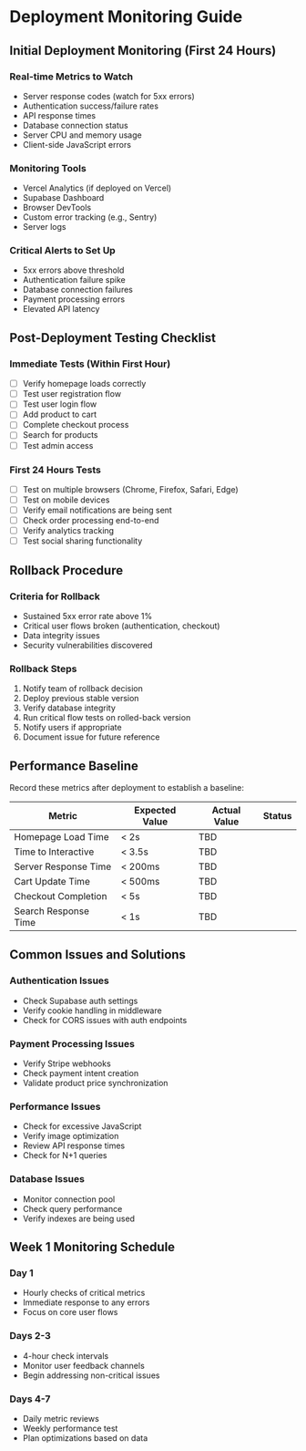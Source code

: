 # Deployment Monitoring Guide

## Initial Deployment Monitoring (First 24 Hours)

### Real-time Metrics to Watch
- Server response codes (watch for 5xx errors)
- Authentication success/failure rates
- API response times
- Database connection status
- Server CPU and memory usage
- Client-side JavaScript errors

### Monitoring Tools
- Vercel Analytics (if deployed on Vercel)
- Supabase Dashboard
- Browser DevTools
- Custom error tracking (e.g., Sentry)
- Server logs

### Critical Alerts to Set Up
- 5xx errors above threshold
- Authentication failure spike
- Database connection failures
- Payment processing errors
- Elevated API latency

## Post-Deployment Testing Checklist

### Immediate Tests (Within First Hour)
- [ ] Verify homepage loads correctly
- [ ] Test user registration flow
- [ ] Test user login flow
- [ ] Add product to cart
- [ ] Complete checkout process
- [ ] Search for products
- [ ] Test admin access

### First 24 Hours Tests
- [ ] Test on multiple browsers (Chrome, Firefox, Safari, Edge)
- [ ] Test on mobile devices
- [ ] Verify email notifications are being sent
- [ ] Check order processing end-to-end
- [ ] Verify analytics tracking
- [ ] Test social sharing functionality

## Rollback Procedure

### Criteria for Rollback
- Sustained 5xx error rate above 1%
- Critical user flows broken (authentication, checkout)
- Data integrity issues
- Security vulnerabilities discovered

### Rollback Steps
1. Notify team of rollback decision
2. Deploy previous stable version
3. Verify database integrity
4. Run critical flow tests on rolled-back version
5. Notify users if appropriate
6. Document issue for future reference

## Performance Baseline

Record these metrics after deployment to establish a baseline:

| Metric | Expected Value | Actual Value | Status |
|--------|---------------|-------------|--------|
| Homepage Load Time | < 2s | TBD | |
| Time to Interactive | < 3.5s | TBD | |
| Server Response Time | < 200ms | TBD | |
| Cart Update Time | < 500ms | TBD | |
| Checkout Completion | < 5s | TBD | |
| Search Response Time | < 1s | TBD | |

## Common Issues and Solutions

### Authentication Issues
- Check Supabase auth settings
- Verify cookie handling in middleware
- Check for CORS issues with auth endpoints

### Payment Processing Issues
- Verify Stripe webhooks
- Check payment intent creation
- Validate product price synchronization

### Performance Issues
- Check for excessive JavaScript
- Verify image optimization
- Review API response times
- Check for N+1 queries

### Database Issues
- Monitor connection pool
- Check query performance
- Verify indexes are being used

## Week 1 Monitoring Schedule

### Day 1
- Hourly checks of critical metrics
- Immediate response to any errors
- Focus on core user flows

### Days 2-3
- 4-hour check intervals
- Monitor user feedback channels
- Begin addressing non-critical issues

### Days 4-7
- Daily metric reviews
- Weekly performance test
- Plan optimizations based on data 